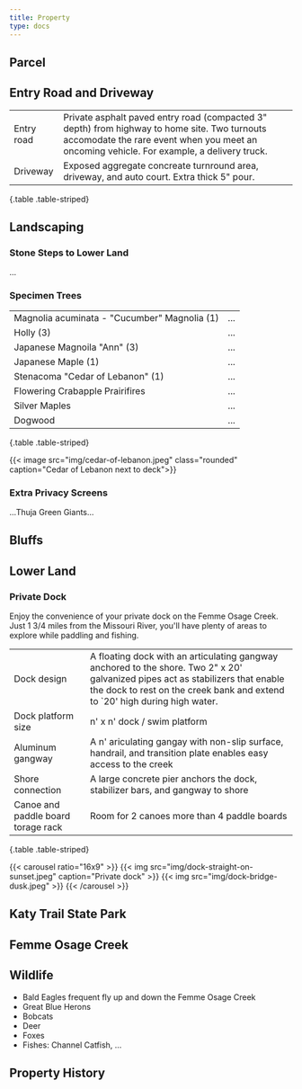 ```yaml
---
title: Property
type: docs
---
```


## Parcel


## Entry Road and Driveway

| | |
|-|-|
|Entry road|Private asphalt paved entry road (compacted 3" depth) from highway to home site. Two turnouts accomodate the rare event when you meet an oncoming vehicle. For example, a delivery truck.|
|Driveway|Exposed aggregate concreate turnround area, driveway, and auto court. Extra thick 5" pour.|
{.table .table-striped}

## Landscaping

### Stone Steps to Lower Land

...

### Specimen Trees

| | |
|-|-|
|Magnolia acuminata - "Cucumber" Magnolia (1)|...|
|Holly (3)|...| 
|Japanese Magnoila "Ann" (3)|...|
|Japanese Maple (1)|...|
|Stenacoma "Cedar of Lebanon" (1)|...|
|Flowering Crabapple Prairifires|...|
|Silver Maples|...|
|Dogwood|...|
{.table .table-striped}

{{< image src="img/cedar-of-lebanon.jpeg" class="rounded" caption="Cedar of Lebanon next to deck">}}

### Extra Privacy Screens

...Thuja Green Giants...

## Bluffs

## Lower Land

### Private Dock

Enjoy the convenience of your private dock on the Femme Osage Creek. Just 1 3/4 miles from the Missouri River, you'll have plenty of areas to explore while paddling and fishing.

| | |
|-|-|
|Dock design|A floating dock with an articulating gangway anchored to the shore. Two 2" x 20' galvanized pipes act as stabilizers that enable the dock to rest on the creek bank and extend to `20' high during high water.|
|Dock platform size|n' x n' dock / swim platform|
|Aluminum gangway|A n' ariculating gangay with non-slip surface, handrail, and transition plate enables easy access to the creek|
|Shore connection|A large concrete pier anchors the dock, stabilizer bars, and gangway to shore|
|Canoe and paddle board torage rack|Room for 2 canoes more than 4 paddle boards|
{.table .table-striped}

{{< carousel ratio="16x9" >}}
  {{< img src="img/dock-straight-on-sunset.jpeg" caption="Private dock" >}}
  {{< img src="img/dock-bridge-dusk.jpeg" >}}
{{< /carousel >}}

## Katy Trail State Park

## Femme Osage Creek

## Wildlife

* Bald Eagles frequent fly up and down the Femme Osage Creek
* Great Blue Herons
* Bobcats
* Deer
* Foxes
* Fishes: Channel Catfish, …

## Property History
